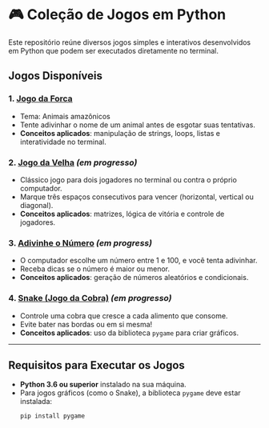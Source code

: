 # 🎮 Coleção de Jogos em Python

Este repositório reúne diversos jogos simples e interativos desenvolvidos em Python que podem ser executados diretamente no terminal.

## Jogos Disponíveis

### 1. [Jogo da Forca](./jogo-da-forca/README.md)
- Tema: Animais amazônicos 
- Tente adivinhar o nome de um animal antes de esgotar suas tentativas.
- **Conceitos aplicados**: manipulação de strings, loops, listas e interatividade no terminal.
  
### 2. [Jogo da Velha](./jogo_da_velha/README.md) *(em progresso)*
- Clássico jogo para dois jogadores no terminal ou contra o próprio computador.
- Marque três espaços consecutivos para vencer (horizontal, vertical ou diagonal).
- **Conceitos aplicados**: matrizes, lógica de vitória e controle de jogadores.

### 3. [Adivinhe o Número](./adivinhe_o_numero/README.md) *(em progress)*
- O computador escolhe um número entre 1 e 100, e você tenta adivinhar.
- Receba dicas se o número é maior ou menor.
- **Conceitos aplicados**: geração de números aleatórios e condicionais.

### 4. [Snake (Jogo da Cobra)](./snake_game/README.md) *(em progresso)*
- Controle uma cobra que cresce a cada alimento que consome.
- Evite bater nas bordas ou em si mesma!
- **Conceitos aplicados**: uso da biblioteca `pygame` para criar gráficos.

---

## Requisitos para Executar os Jogos

- **Python 3.6 ou superior** instalado na sua máquina.
- Para jogos gráficos (como o Snake), a biblioteca `pygame` deve estar instalada:
  ```bash
  pip install pygame
